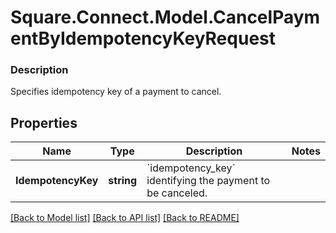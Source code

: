 # Square.Connect.Model.CancelPaymentByIdempotencyKeyRequest

### Description

Specifies idempotency key of a payment to cancel.

## Properties

Name | Type | Description | Notes
------------ | ------------- | ------------- | -------------
**IdempotencyKey** | **string** | &#x60;idempotency_key&#x60; identifying the payment to be canceled. | 



[[Back to Model list]](../README.md#documentation-for-models) [[Back to API list]](../README.md#documentation-for-api-endpoints) [[Back to README]](../README.md)


